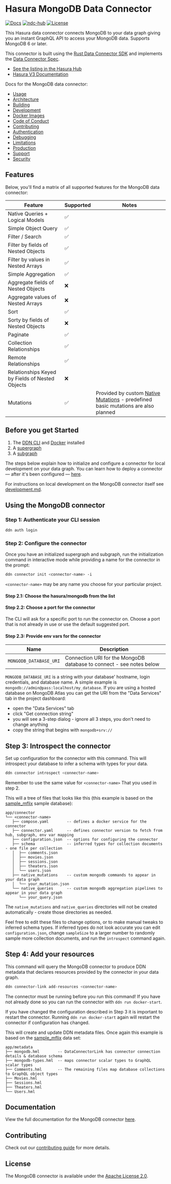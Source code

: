 # Hasura MongoDB Data Connector

[![Docs](https://img.shields.io/badge/docs-v3.x-brightgreen.svg?style=flat)](https://hasura.io/docs/3.0/connectors/mongodb/)
[![ndc-hub](https://img.shields.io/badge/ndc--hub-postgres-blue.svg?style=flat)](https://hasura.io/connectors/mongodb)
[![License](https://img.shields.io/badge/license-Apache--2.0-purple.svg?style=flat)](LICENSE.txt)

This Hasura data connector connects MongoDB to your data graph giving you an
instant GraphQL API to access your MongoDB data. Supports MongoDB 6 or later.

This connector is built using the [Rust Data Connector SDK](https://github.com/hasura/ndc-hub#rusk-sdk) and implements the [Data Connector Spec](https://github.com/hasura/ndc-spec).

- [See the listing in the Hasura Hub](https://hasura.io/connectors/mongodb)
- [Hasura V3 Documentation](https://hasura.io/docs/3.0/)

Docs for the MongoDB data connector:
<!-- TODO: Edit, change, delete as your wish. 
You must have Code of Conduct, Contributing, Support and Security though -->
- [Usage](https://hasura.io/docs/3.0/connectors/mongodb/)
- [Architecture](./docs/architecture.md)
- [Building](./docs/building.md)
- [Development](./docs/development.md)
- [Docker Images](./docs/docker-images.md)
- [Code of Conduct](./docs/code-of-conduct.md)
- [Contributing](./docs/contributing.md)
- [Authentication](./docs/authentication.md)
- [Debugging](./docs/debugging.md)
- [Limitations](./docs/limitations.md)
- [Production](./docs/production.md)
- [Support](./docs/support.md)
- [Security](./docs/security.md)

## Features

Below, you'll find a matrix of all supported features for the MongoDB data connector:

| Feature                                         | Supported | Notes |
| ----------------------------------------------- | --------- | ----- |
| Native Queries + Logical Models                 | ✅        |       |
| Simple Object Query                             | ✅        |       |
| Filter / Search                                 | ✅        |       |
| Filter by fields of Nested Objects              | ✅        |       |
| Filter by values in Nested Arrays               | ✅        |       |
| Simple Aggregation                              | ✅        |       |
| Aggregate fields of Nested Objects              | ❌        |       |
| Aggregate values of Nested Arrays               | ❌        |       |
| Sort                                            | ✅        |       |
| Sorty by fields of Nested Objects               | ❌        |       |
| Paginate                                        | ✅        |       |
| Collection Relationships                        | ✅        |       |
| Remote Relationships                            | ✅        |       |
| Relationships Keyed by Fields of Nested Objects | ❌        |       |
| Mutations                                       | ✅        | Provided by custom [Native Mutations](TODO) - predefined basic mutations are also planned |

## Before you get Started

1. The [DDN CLI](https://hasura.io/docs/3.0/cli/installation) and [Docker](https://docs.docker.com/engine/install/) installed
2. A [supergraph](https://hasura.io/docs/3.0/getting-started/init-supergraph)
3. A [subgraph](https://hasura.io/docs/3.0/getting-started/init-subgraph)

The steps below explain how to initialize and configure a connector for local
development on your data graph. You can learn how to deploy a connector — after
it's been configured
— [here](https://hasura.io/docs/3.0/getting-started/deployment/deploy-a-connector).

For instructions on local development on the MongoDB connector itself see
[development.md](development.md).

## Using the MongoDB connector

### Step 1: Authenticate your CLI session

```bash
ddn auth login
```

### Step 2: Configure the connector

Once you have an initialized supergraph and subgraph, run the initialization command in interactive mode while 
providing a name for the connector in the prompt:

```bash
ddn connector init <connector-name> -i
```

`<connector-name>` may be any name you choose for your particular project.

#### Step 2.1: Choose the hasura/mongodb from the list

#### Step 2.2: Choose a port for the connector

The CLI will ask for a specific port to run the connector on. Choose a port that is not already in use or use the 
default suggested port.

#### Step 2.3: Provide env vars for the connector

| Name                   | Description                                                          |
|------------------------|----------------------------------------------------------------------|
| `MONGODB_DATABASE_URI` | Connection URI for the MongoDB database to connect - see notes below |

`MONGODB_DATABASE_URI` is a string with your database' hostname, login
credentials, and database name. A simple example is
`mongodb://admin@pass:localhost/my_database`. If you are using a hosted database
on MongoDB Atlas you can get the URI from the "Data Services" tab in the project
dashboard:

- open the "Data Services" tab
- click "Get connection string"
- you will see a 3-step dialog - ignore all 3 steps, you don't need to change anything
- copy the string that begins with `mongodb+srv://`
  
## Step 3: Introspect the connector

Set up configuration for the connector with this command. This will introspect
your database to infer a schema with types for your data.

```bash
ddn connector introspect <connector-name>
```

Remember to use the same value for `<connector-name>` That you used in step 2.

This will a tree of files that looks like this (this example is based on the
[sample_mflix][] sample database):

[sample_mflix]: https://www.mongodb.com/docs/atlas/sample-data/sample-mflix/

```
app/connector
└── <connector-name>
   ├── compose.yaml        -- defines a docker service for the connector
   ├── connector.yaml      -- defines connector version to fetch from hub, subgraph, env var mapping
   ├── configuration.json  -- options for configuring the connector
   ├── schema              -- inferred types for collection documents - one file per collection
   │  ├── comments.json
   │  ├── movies.json
   │  ├── sessions.json
   │  ├── theaters.json
   │  └── users.json
   ├── native_mutations    -- custom mongodb commands to appear in your data graph
   │  └── your_mutation.json
   └── native_queries      -- custom mongodb aggregation pipelines to appear in your data graph
      └── your_query.json
```

The `native_mutations` and `native_queries` directories will not be created
automatically - create those directories as needed.

Feel free to edit these files to change options, or to make manual tweaks to
inferred schema types. If inferred types do not look accurate you can edit
`configuration.json`, change `sampleSize` to a larger number to randomly sample
more collection documents, and run the `introspect` command again.

## Step 4: Add your resources

This command will query the MongoDB connector to produce DDN metadata that
declares resources provided by the connector in your data graph.

```bash
ddn connector-link add-resources <connector-name>
```

The connector must be running before you run this command! If you have not
already done so you can run the connector with `ddn run docker-start`.

If you have changed the configuration described in Step 3 it is important to
restart the connector. Running `ddn run docker-start` again will restart the
connector if configuration has changed.

This will create and update DDN metadata files. Once again this example is based
on the [sample_mflix][] data set:

```
app/metadata
├── mongodb.hml        -- DataConnectorLink has connector connection details & database schema
├── mongodb-types.hml  -- maps connector scalar types to GraphQL scalar types
├── Comments.hml       -- The remaining files map database collections to GraphQL object types
├── Movies.hml
├── Sessions.hml
├── Theaters.hml
└── Users.hml
```

## Documentation

View the full documentation for the MongoDB connector [here](https://hasura.io/docs/3.0/connectors/mongodb/).

## Contributing

Check out our [contributing guide](./docs/contributing.md) for more details.

## License

The MongoDB connector is available under the [Apache License 2.0](https://www.apache.org/licenses/LICENSE-2.0).
